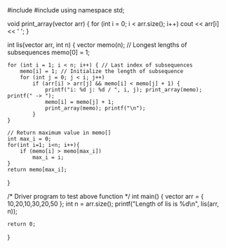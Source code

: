 #include <iostream>
#include <vector>
using namespace std;

void print_array(vector<int> arr) {
	for (int i = 0; i < arr.size(); i++)
		cout << arr[i] << ' ';
}

int lis(vector<int> arr, int n)
{
	vector<int> memo(n); // Longest lengths of subsequences
	memo[0] = 1;

	for (int i = 1; i < n; i++) { // Last index of subsequences
		memo[i] = 1; // Initialize the length of subsequence
		for (int j = 0; j < i; j++)
			if (arr[i] > arr[j] && memo[i] < memo[j] + 1) {
				printf("i: %d j: %d / ", i, j); print_array(memo); printf(" -> ");
				memo[i] = memo[j] + 1;
				print_array(memo); printf("\n");
			}
	}

	// Return maximum value in memo[]
	int max_i = 0;
	for(int i=1; i<n; i++){
		if (memo[i] > memo[max_i])
			max_i = i;
	}
	return memo[max_i];
}

/* Driver program to test above function */
int main()
{
	vector<int> arr = { 10,20,10,30,20,50 };
	int n = arr.size();
	printf("Length of lis is %d\n", lis(arr, n));

	return 0;
}
